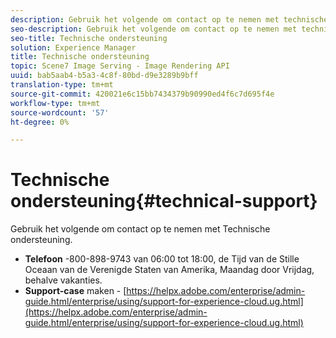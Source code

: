 ```yaml
---
description: Gebruik het volgende om contact op te nemen met technische ondersteuning.
seo-description: Gebruik het volgende om contact op te nemen met technische ondersteuning.
seo-title: Technische ondersteuning
solution: Experience Manager
title: Technische ondersteuning
topic: Scene7 Image Serving - Image Rendering API
uuid: bab5aab4-b5a3-4c8f-80bd-d9e3289b9bff
translation-type: tm+mt
source-git-commit: 420021e6c15bb7434379b90990ed4f6c7d695f4e
workflow-type: tm+mt
source-wordcount: '57'
ht-degree: 0%

---
```



# Technische ondersteuning{#technical-support}

Gebruik het volgende om contact op te nemen met Technische ondersteuning.

* **Telefoon** -800-898-9743 van 06:00 tot 18:00, de Tijd van de Stille Oceaan van de Verenigde Staten van Amerika, Maandag door Vrijdag, behalve vakanties.
* **Support-case**  maken -  [https://helpx.adobe.com/enterprise/admin-guide.html/enterprise/using/support-for-experience-cloud.ug.html](https://helpx.adobe.com/enterprise/admin-guide.html/enterprise/using/support-for-experience-cloud.ug.html)

